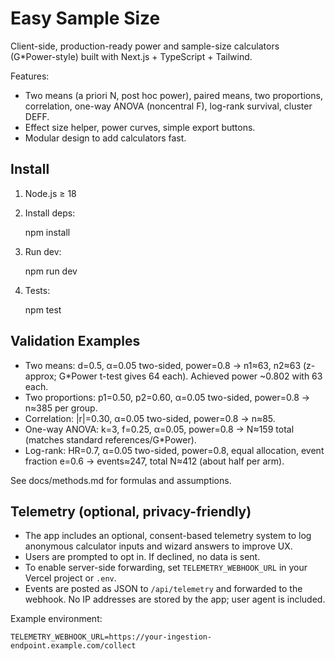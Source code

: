 # Easy Sample Size

Client-side, production-ready power and sample-size calculators (G*Power-style) built with Next.js + TypeScript + Tailwind.

Features:

- Two means (a priori N, post hoc power), paired means, two proportions, correlation, one-way ANOVA (noncentral F), log-rank survival, cluster DEFF.
- Effect size helper, power curves, simple export buttons.
- Modular design to add calculators fast.

## Install

1) Node.js ≥ 18
2) Install deps:

   npm install

3) Run dev:

   npm run dev

4) Tests:

   npm test

## Validation Examples

- Two means: d=0.5, α=0.05 two-sided, power=0.8 → n1≈63, n2≈63 (z-approx; G*Power t-test gives 64 each). Achieved power ~0.802 with 63 each.
- Two proportions: p1=0.50, p2=0.60, α=0.05 two-sided, power=0.8 → n≈385 per group.
- Correlation: |r|=0.30, α=0.05 two-sided, power=0.8 → n≈85.
- One-way ANOVA: k=3, f=0.25, α=0.05, power=0.8 → N≈159 total (matches standard references/G*Power).
- Log-rank: HR=0.7, α=0.05 two-sided, power=0.8, equal allocation, event fraction e=0.6 → events≈247, total N≈412 (about half per arm).

See docs/methods.md for formulas and assumptions.

## Telemetry (optional, privacy-friendly)

- The app includes an optional, consent-based telemetry system to log anonymous calculator inputs and wizard answers to improve UX.
- Users are prompted to opt in. If declined, no data is sent.
- To enable server-side forwarding, set `TELEMETRY_WEBHOOK_URL` in your Vercel project or `.env`.
- Events are posted as JSON to `/api/telemetry` and forwarded to the webhook. No IP addresses are stored by the app; user agent is included.

Example environment:

```
TELEMETRY_WEBHOOK_URL=https://your-ingestion-endpoint.example.com/collect
```
